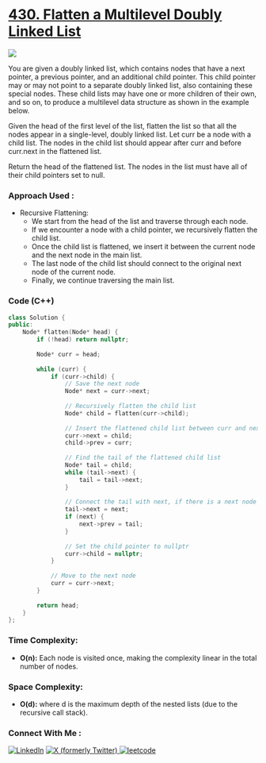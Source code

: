 # [430. Flatten a Multilevel Doubly Linked List](https://leetcode.com/problems/flatten-a-multilevel-doubly-linked-list/description/)

![](https://badgen.net/badge/Level/Medium/yellow)

You are given a doubly linked list, which contains nodes that have a next pointer, a previous pointer, and an additional child pointer. This child pointer may or may not point to a separate doubly linked list, also containing these special nodes. These child lists may have one or more children of their own, and so on, to produce a multilevel data structure as shown in the example below.

Given the head of the first level of the list, flatten the list so that all the nodes appear in a single-level, doubly linked list. Let curr be a node with a child list. The nodes in the child list should appear after curr and before curr.next in the flattened list.

Return the head of the flattened list. The nodes in the list must have all of their child pointers set to null.

### Approach Used :

-   Recursive Flattening:
    -   We start from the head of the list and traverse through each node.
    -   If we encounter a node with a child pointer, we recursively flatten the child list.
    -   Once the child list is flattened, we insert it between the current node and the next node in the main list.
    -   The last node of the child list should connect to the original next node of the current node.
    -   Finally, we continue traversing the main list.

### Code (C++)

```cpp
class Solution {
public:
    Node* flatten(Node* head) {
        if (!head) return nullptr;
        
        Node* curr = head;
        
        while (curr) {
            if (curr->child) {
                // Save the next node
                Node* next = curr->next;
                
                // Recursively flatten the child list
                Node* child = flatten(curr->child);
                
                // Insert the flattened child list between curr and next
                curr->next = child;
                child->prev = curr;
                
                // Find the tail of the flattened child list
                Node* tail = child;
                while (tail->next) {
                    tail = tail->next;
                }
                
                // Connect the tail with next, if there is a next node
                tail->next = next;
                if (next) {
                    next->prev = tail;
                }
                
                // Set the child pointer to nullptr
                curr->child = nullptr;
            }
            
            // Move to the next node
            curr = curr->next;
        }
        
        return head;
    }
};

```

### Time Complexity:
- **O(n):** Each node is visited once, making the complexity linear in the total number of nodes.

### Space Complexity:
- **O(d):** where d is the maximum depth of the nested lists (due to the recursive call stack).

### Connect With Me : 

<a href="https://www.linkedin.com/in/shivam-ray-b4306524a/" target="_blank"><img src="https://img.shields.io/badge/LinkedIn-0077B5?style=for-the-badge&logo=linkedin&logoColor=white" alt="LinkedIn"></a>
<a href="https://x.com/rai_shivam11/" target="_blank"><img src="https://img.shields.io/badge/Twitter-1DA1F2?style=for-the-badge&logo=twitter&logoColor=white" alt="X (formerly Twitter)">
</a>
<a href="https://leetcode.com/u/shrunited0702/" target="_blank"><img src="https://img.shields.io/badge/LeetCode-000000?style=for-the-badge&logo=LeetCode&logoColor=#d16c06" alt="leetcode">
</a>